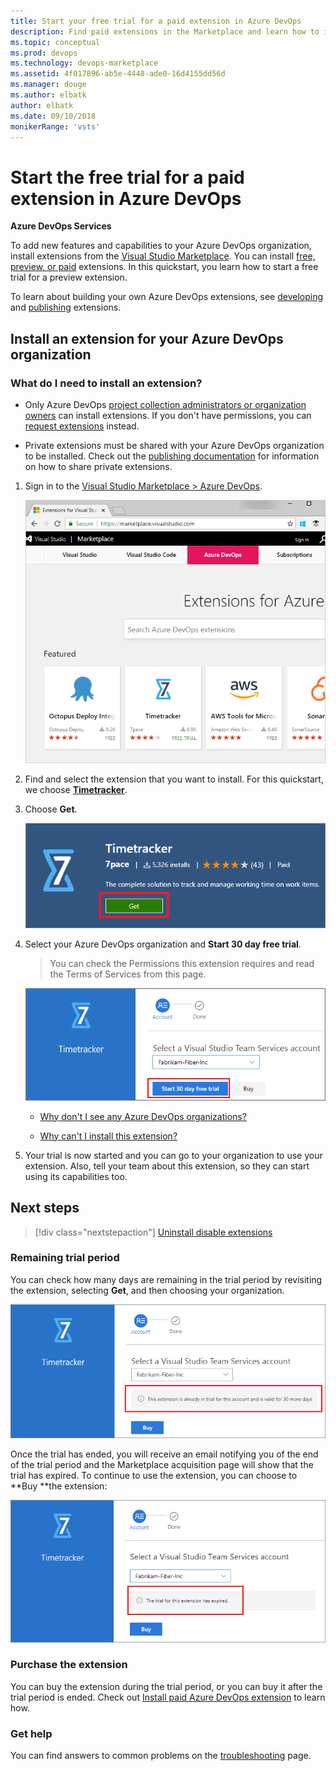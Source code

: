 ```yaml
---
title: Start your free trial for a paid extension in Azure DevOps
description: Find paid extensions in the Marketplace and learn how to install them and start your free trial period. 
ms.topic: conceptual
ms.prod: devops
ms.technology: devops-marketplace
ms.assetid: 4f017896-ab5e-4448-ade0-16d4155dd56d 
ms.manager: douge
ms.author: elbatk
author: elbatk
ms.date: 09/10/2018
monikerRange: 'vsts'
---
```




# Start the free trial for a paid extension in Azure DevOps 

**Azure DevOps Services**

To add new features and capabilities to your Azure DevOps organization, install extensions from the [Visual Studio Marketplace](https://marketplace.visualstudio.com/azuredevops). You can install [free, preview, or paid](./faq-extensions.md#difference) extensions. In this quickstart, you learn how to start a free trial for a preview extension.

To learn about building your own Azure DevOps extensions, see [developing](http://aka.ms/vsoextensions) and [publishing](http://aka.ms/vsmarketplace-publish) extensions.

<a name="install-extension"></a>

## Install an extension for your Azure DevOps organization

### What do I need to install an extension?

* Only Azure DevOps [project collection administrators or organization owners](faq-extensions.md#find-owner) can install extensions. If you don't have permissions, you can [request extensions](request-vsts-extension.md) instead.

* Private extensions must be shared with your Azure DevOps organization to be installed. Check out the [publishing documentation](../extend/publish/overview.md#upload) for information on how to share private extensions.

1. Sign in to the [Visual Studio Marketplace > Azure DevOps](https://marketplace.visualstudio.com/azuredevops).

    ![Visual Studio Marketplace > Azure DevOps](../organizations/billing/_img/_shared/extensions-marketplace.png)

2.	Find and select the extension that you want to install. For this quickstart, we choose [**Timetracker**](https://marketplace.visualstudio.com/items?itemName=Berichthaus.TfsTimetracker).

3.	Choose **Get**.

	![Get preview extension](_img/get-vsts-extensions/get-preview-extension.png)

4.  Select your Azure DevOps organization and **Start 30 day free trial**.

    > You can check the Permissions this extension requires and read the Terms of Services from this page.

	![Select your Azure DevOps organization for this extension](_img/get-vsts-extensions/click-start-trial.png)

	*	[Why don't I see any Azure DevOps organizations?](./faq-extensions.md#no-organizations) 

	*	[Why can't I install this extension?](./faq-extensions.md#no-permissions) 

5. Your trial is now started and you can go to your organization to use your extension. Also, tell your team about this extension, so they can start using its capabilities too.

## Next steps

> [!div class="nextstepaction"]
   > [Uninstall disable extensions](uninstall-disable-extensions.md)

### Remaining trial period

You can check how many days are remaining in the trial period by revisiting the extension, selecting **Get**, and then choosing your organization.

![Check trial period](_img/get-vsts-extensions/check-trial-period.png)

Once the trial has ended, you will receive an email notifying you of the end of the trial period and the Marketplace acquisition page will show that the trial has expired. To continue to use the extension, you can choose to **Buy **the extension:

![Extension trial period ended](_img/get-vsts-extensions/trial-expired.png)

### Purchase the extension
You can buy the extension during the trial period, or you can buy it after the trial period is ended. Check out [Install paid Azure DevOps extension](./install-paid-extension.md) to learn how.

### Get help
You can find answers to common problems on the [troubleshooting](faq-extensions.md) page.
